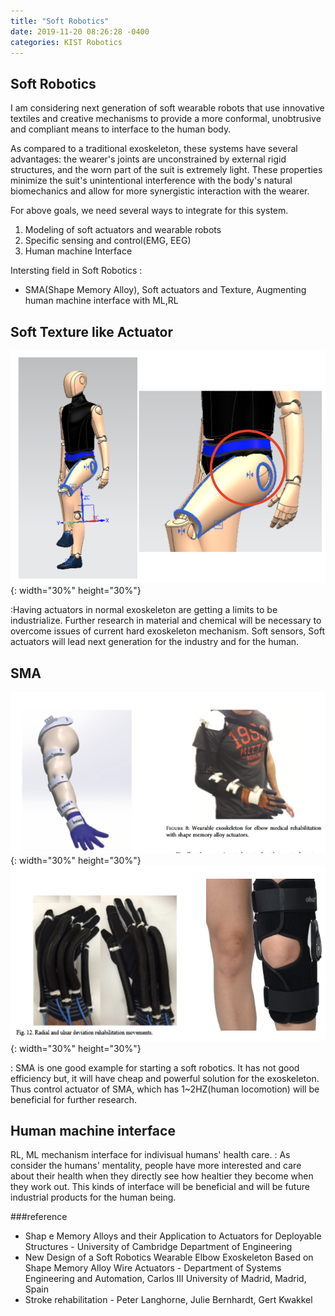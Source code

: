 ```yaml
---
title: "Soft Robotics"
date: 2019-11-20 08:26:28 -0400
categories: KIST Robotics
---
```


## Soft Robotics

I am considering next generation of soft wearable robots that use innovative textiles and creative mechanisms to provide a more conformal, unobtrusive and compliant means to interface to the human body.

As compared to a traditional exoskeleton, these systems have several advantages: the wearer's joints are unconstrained by external rigid structures, and the worn part of the suit is extremely light.  These properties minimize the suit's unintentional interference with the body's natural biomechanics and allow for more synergistic interaction with the wearer.

For above goals, we need several ways to integrate for this system.

1. Modeling of soft actuators and wearable robots
2. Specific sensing and control(EMG, EEG)
3. Human machine Interface

Intersting field in Soft Robotics : 

- SMA(Shape Memory Alloy), Soft actuators and Texture, Augmenting human machine interface with ML,RL

## Soft Texture like Actuator

![title](/photos/kist_research3.png){: width="30%" height="30%"}

:Having actuators in normal exoskeleton are getting a limits to be industrialize. Further research in material and chemical will be necessary to overcome issues of current hard exoskeleton mechanism. Soft sensors, Soft actuators will lead next generation for the industry and for the human.

## SMA
![title](/photos/kist_research1.png){: width="30%" height="30%"}
![title](/photos/kist_research2.png){: width="30%" height="30%"}

: SMA is one good example for starting a soft robotics. It has not good efficiency but, it will have cheap and powerful solution for the exoskeleton. Thus control actuator of SMA, which has 1~2HZ(human locomotion) will be beneficial for further research. 

## Human machine interface

RL, ML mechanism interface for indivisual humans' health care.
: As consider the humans' mentality, people have more interested and care about their health when they directly see how healtier they become when they work out. This kinds of interface will be beneficial and will be future industrial products for the human being.

###reference
- Shap e Memory Alloys and their Application to Actuators for Deployable Structures - University of Cambridge Department of Engineering
- New Design of a Soft Robotics Wearable Elbow Exoskeleton Based on Shape Memory Alloy Wire Actuators - Department of Systems Engineering and Automation, Carlos III University of Madrid, Madrid, Spain
- Stroke rehabilitation - Peter Langhorne, Julie Bernhardt, Gert Kwakkel

